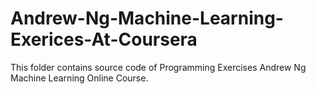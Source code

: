# Andrew-Ng-Machine-Learning-Exerices-At-Coursera
This folder contains source code of Programming Exercises Andrew Ng Machine Learning Online Course.
